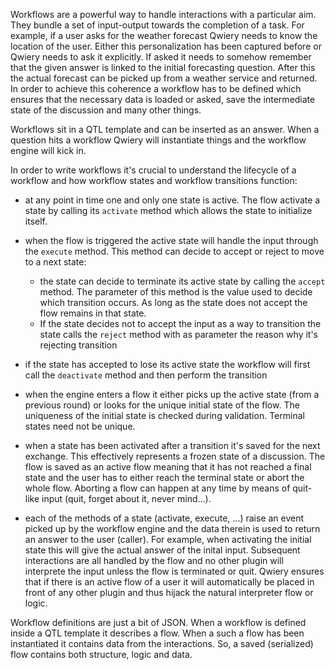 
Workflows are a powerful way to handle interactions with a particular aim. They bundle a set of input-output towards the completion of a task. For example, if a user asks for the weather forecast Qwiery needs to know the location of the user. Either this personalization has been captured before or Qwiery needs to ask it explicitly. If asked it needs to somehow remember that the given answer is linked to the initial forecasting question. After this the actual forecast can be picked up from a weather service and returned. In order to achieve this coherence a workflow has to be defined which ensures that the necessary data is loaded or asked, save the intermediate state of the discussion and many other things.

Workflows sit in a QTL template and can be inserted as an answer. When a question hits a workflow Qwiery will instantiate things and the workflow engine will kick in. 

In order to write workflows it's crucial to understand the lifecycle of a workflow and how workflow states and workflow transitions function:

- at any point in time one and only one state is active. The flow activate a state by calling its `activate` method which allows the state to initialize itself.
- when the flow is triggered the active state will handle the input through the `execute` method. This method can decide to accept or reject to move to a next state: 

    - the state can decide to terminate its active state by calling the `accept` method. The parameter of this method is the value used to decide which transition occurs. As long as the state does not accept the flow remains in that state. 
    - If the state decides not to accept the input as a way to transition the state calls the `reject` method with as parameter the reason why it's rejecting transition

- if the state has accepted to lose its active state the workflow will first call the `deactivate` method and then perform the transition

- when the engine enters a flow it either picks up the active state (from a previous round) or looks for the unique initial state of the flow. The uniqueness of the initial state is checked during validation. Terminal states need not be unique.
- when a state has been activated after a transition it's saved for the next exchange. This effectively represents a frozen state of a discussion. The flow is saved as an active flow meaning that it has not reached a final state and the user has to either reach the terminal state or abort the whole flow. Aborting a flow can happen at any time by means of quit-like input (quit, forget about it, never mind...).
- each of the methods of a state (activate, execute, ...) raise an event picked up by the workflow engine and the data therein is used to return an answer to the user (caller). For example, when activating the initial state this will give the actual answer of the inital input. Subsequent interactions are all handled by the flow and no other plugin will interprete the input unless the flow is terminated or quit. Qwiery ensures that if there is an active flow of a user it will automatically be placed in front of any other plugin and thus hijack the natural interpreter flow or logic. 

Workflow definitions are just a bit of JSON. When a workflow is defined inside a QTL template it describes a flow. When a such a flow has been instantiated it contains data from the interactions. So, a saved (serialized) flow contains both structure, logic and data. 